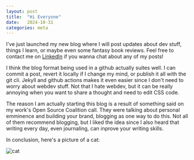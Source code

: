 ```yaml
---
layout: post
title:  "Hi Everyone"
date:   2024-10-31
categories: meta
---
```


I've just launched my new blog where I will post updates about dev stuff, things I learn, or maybe even some fantasy book reviews.
Feel free to contact me on [LinkedIn](https://www.linkedin.com/in/stefandecimelli/) if you wanna chat about any of my posts!

I think the blog format being used in a github actually suites well. I can commit a post, revert it locally if I change my mind, or publish it all with the git cli.
Jekyll and github actions makes it even easier since I don't need to worry about webdev stuff. 
Not that I hate webdev, but it can be really annoying when you want to share a thought and need to edit CSS code. 

The reason I am actually starting this blog is a result of something said on my work's Open Source Coalition call. 
They were talking about personal emminence and building your brand, blogging as one way to do this.
Not all of them recommend blogging, but I liked the idea since I also heard that writing every day, even journaling, can inprove your writing skills.

In conclusion, here's a picture of a cat:

 ![cat](https://plus.unsplash.com/premium_photo-1673967831980-1d377baaded2?fm=jpg&q=60&w=3000&ixlib=rb-4.0.3&ixid=M3wxMjA3fDB8MHxzZWFyY2h8MXx8Y2F0c3xlbnwwfHwwfHx8MA%3D%3D)